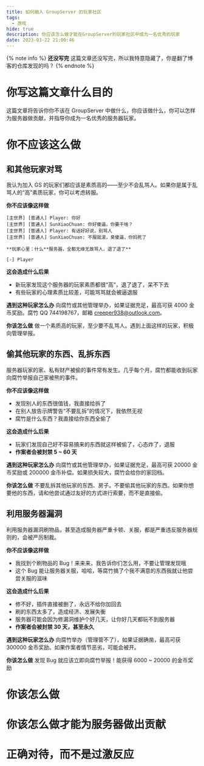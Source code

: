 ```yaml
---
title: 如何融入 GroupServer 的玩家社区
tags:
  - 游戏
hide: true
description: 你应该怎么做才能在GroupServer的玩家社区中成为一名优秀的玩家
date: 2023-03-22 21:00:46
---
```


{% note info %}
**还没写完**
这篇文章还没写完，所以我特意隐藏了，你是翻了博客的仓库发现的吗？
{% endnote %}

# 你写这篇文章什么目的
这篇文章将告诉你你不该在 GroupServer 中做什么，你应该做什么，你可以怎样为服务器做贡献，并指导你成为一名优秀的服务器玩家。

# 你不应该这么做
## 和其他玩家对骂
我认为加入 GS 的玩家们都应该是素质高的——至少不会乱骂人。如果你是属于乱骂人的“高”素质玩家，你可以考虑转服。

**你不应该像这样做**
```
[主世界] [普通人] Player: 你好
[主世界] [普通人] SunXiaoChuan: 你好傻逼，你要干啥？
[主世界] [普通人] Player: 有话好好说，别骂人
[主世界] [普通人] SunXiaoChuan: 不服就滚，臭傻逼，你妈死了

**玩家心里：什么**服务器，全都无缘无故骂人，退了退了**

[-] Player

```

**这会造成什么后果**
* 新玩家发现这个服务器的玩家素质都很“高”，退了退了，呆不下去
* 有些玩家的心理素质比较差，可能骂骂就会被逼退服

**遇到这种玩家怎么办**
向腐竹或其他管理举办，如果证据充足，最高可获 4000 金币奖励。腐竹 QQ 744198767，邮箱 creeper938@outlook.com。

**你该怎么做**
做一个素质高的玩家，至少要不乱骂人。遇到上面这样的玩家，积极向管理举报。

## 偷其他玩家的东西、乱拆东西
服务器玩家的家、私有财产被偷的事件常有发生。几乎每个月，腐竹都能收到玩家向腐竹举报自己家被熊的事件。

**你不应该像这样做**
* 发现别人的东西很值钱，我直接给拆了
* 在别人放告示牌警告“不要乱拆”的情况下，我依然无视
* 腐竹是什么东西？我直接给你东西全偷了

**这会造成什么后果**
* 玩家们发现自己好不容易搞来的东西就这样被偷了，心态炸了，退服
* **作案者会被封禁 5 ~ 60 天**

**遇到这种玩家怎么办**
向腐竹或其他管理举办，如果证据充足，最高可获 20000 金币奖励或 200000 金币补偿。如果损失较大，腐竹会给你的家回档。

**你该怎么做**
不要乱拆其他玩家的东西、房子。不要偷其他玩家的东西。如果你想要他的东西，请和他尝试通过友好的方式进行索要，而不是直接偷。

## 利用服务器漏洞
利用服务器漏洞刷物品，甚至造成服务器严重卡顿、关服，都是严重违反服务器规则的，会被严厉制裁。

**你不应该像这样做**
* 我找到个刷物品的 Bug！来来来，我告诉你们怎么用，不要让管理发现哦
* 这个 Bug 能让服务器关服，哈哈，等腐竹搞了个我不满意的东西我就让他尝尝关服的滋味

**这会造成什么后果**
* 修不好，插件直接被删了，永远不给你加回去
* 刷的东西太多了，造成经济、发展失衡
* 服务器可能会因为修漏洞维护个好几天，让你好几天都玩不到服务器
* **作案者会被封禁 30 天，甚至永久**

**遇到这种玩家怎么办**
向腐竹举办（管理管不了），如果证据确凿，最高可获 300000 金币奖励。如果作案者情节恶劣，可能会被开。

**你该怎么做**
发现 Bug 就应该立即向腐竹举报！能获得 6000 ~ 20000 的金币奖励

# 你该怎么做

# 你该怎么做才能为服务器做出贡献

# 正确对待，而不是过激反应